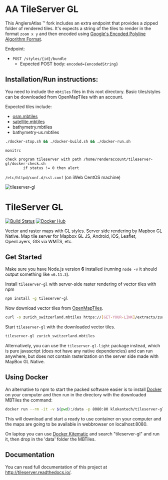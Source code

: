 # AA TileServer GL

This AnglersAtlas :tm: fork includes an extra endpoint that provides a zipped folder of rendered tiles.
It's expects a string of the tiles to render in the format `zoom x y` and then encoded using [Google's Encoded Polyline Algorithm Format](https://developers.google.com/maps/documentation/utilities/polylinealgorithm).

Endpoint:
- `POST /styles/{id}/bundle`
  - Expected POST body: `encoded={encodedString}`

## Installation/Run instructions:

You need to include the `mbtiles` files in this root directory. Basic tiles/styles can be downloaded from OpenMapTiles with an account.

Expected tiles include:
- [osm.mbtiles](https://openmaptiles.com/downloads/tileset/osm/)
- [satellite.mbtiles](https://openmaptiles.com/downloads/tileset/satellite/)
- bathymetry.mbtiles
- bathymetry-us.mbtiles

```bash
./docker-stop.sh && ./docker-build.sh && ./docker-run.sh
```

`monitrc`
```
check program tileserver with path /home/renderaccount/tileserver-gl/docker-check.sh
        if status != 0 then alert
```

`/etc/httpd/conf.d/ssl.conf` (on iWeb CentOS machine)

![tileserver-gl](https://cloud.githubusercontent.com/assets/59284/18173467/fa3aa2ca-7069-11e6-86b1-0f1266befeb6.jpeg)

# TileServer GL
[![Build Status](https://travis-ci.org/klokantech/tileserver-gl.svg?branch=master)](https://travis-ci.org/klokantech/tileserver-gl)
[![Docker Hub](https://img.shields.io/badge/docker-hub-blue.svg)](https://hub.docker.com/r/klokantech/tileserver-gl/)

Vector and raster maps with GL styles. Server side rendering by Mapbox GL Native. Map tile server for Mapbox GL JS, Android, iOS, Leaflet, OpenLayers, GIS via WMTS, etc.

## Get Started

Make sure you have Node.js version **6** installed (running `node -v` it should output something like `v6.11.3`).

Install `tileserver-gl` with server-side raster rendering of vector tiles with npm

```bash
npm install -g tileserver-gl
```

Now download vector tiles from [OpenMapTiles](https://openmaptiles.org/downloads/).

```bash
curl -o zurich_switzerland.mbtiles https://[GET-YOUR-LINK]/extracts/zurich_switzerland.mbtiles
```

Start `tileserver-gl` with the downloaded vector tiles.

```bash
tileserver-gl zurich_switzerland.mbtiles
```

Alternatively, you can use the `tileserver-gl-light` package instead, which is pure javascript (does not have any native dependencies) and can run anywhere, but does not contain rasterization on the server side made with MapBox GL Native.

## Using Docker

An alternative to npm to start the packed software easier is to install [Docker](http://www.docker.com/) on your computer and then run in the directory with the downloaded MBTiles the command:

```bash
docker run --rm -it -v $(pwd):/data -p 8080:80 klokantech/tileserver-gl
```

This will download and start a ready to use container on your computer and the maps are going to be available in webbrowser on localhost:8080.

On laptop you can use [Docker Kitematic](https://kitematic.com/) and search "tileserver-gl" and run it, then drop in the 'data' folder the MBTiles.

## Documentation

You can read full documentation of this project at http://tileserver.readthedocs.io/.
